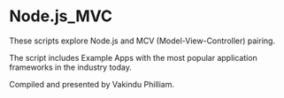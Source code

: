 # Node.js_MVC
 These scripts explore Node.js and MCV (Model-View-Controller) pairing. 
 
 The script includes Example Apps with the most popular application frameworks in the industry today.
 
 Compiled and presented by Vakindu Philliam.
